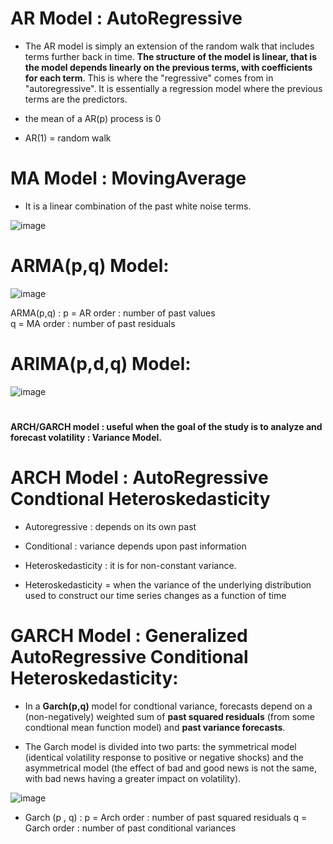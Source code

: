 # AR Model : AutoRegressive

- The AR model is simply an extension of the random walk that includes terms further back in time. 
**The structure of the model is linear, that is the model depends linearly on the previous terms, with coefficients for each term**. This is where the "regressive" comes from in "autoregressive". It is essentially a regression model where the previous terms are the predictors.

- the mean of a AR(p) process is 0
- AR(1) = random walk


# MA Model : MovingAverage

- It is a linear combination of the past white noise terms.


![image](https://github.com/Eliegautie/Forecasting-models/assets/105276166/2e50f8a4-083b-4166-b6d7-9a32b8d9422f)

#
#



# ARMA(p,q) Model:


![image](https://github.com/Eliegautie/Forecasting-models/assets/105276166/7fc4f65d-3ced-4ae8-bcd9-abdb73244a82)


ARMA(p,q) : p = AR order : number of past values  
            q = MA order : number of past residuals
            
#
#


# ARIMA(p,d,q) Model:


![image](https://github.com/Eliegautie/Forecasting-models/assets/105276166/9012d249-25a3-4526-80c2-8f3bfcc7ddac)


#
#



**ARCH/GARCH model : useful when the goal of the study is to analyze and forecast volatility :  Variance Model.**


# ARCH Model : AutoRegressive Condtional Heteroskedasticity

- Autoregressive : depends on its own past
- Conditional : variance depends upon past information
- Heteroskedasticity : it is for non-constant variance.

- Heteroskedasticity = when the variance of the underlying distribution used to construct our time series changes as a function of time

#
#


# GARCH Model : Generalized AutoRegressive Conditional Heteroskedasticity:


- In a **Garch(p,q)** model for condtional variance, forecasts depend on a (non-negatively) weighted sum of **past squared residuals** (from some condtional mean function model) and **past variance forecasts**.

- The Garch model is divided into two parts: the symmetrical model (identical volatility response to positive or negative shocks) and the asymmetrical model (the effect of bad and good news is not the same, with bad news having a greater impact on volatility).



![image](https://github.com/Eliegautie/Forecasting-models/assets/105276166/c3cbd69a-71a6-4fe4-b2d5-5d179804b47f)


- Garch (p , q) : p = Arch order : number of past squared residuals
                  q = Garch order : number of past conditional variances







